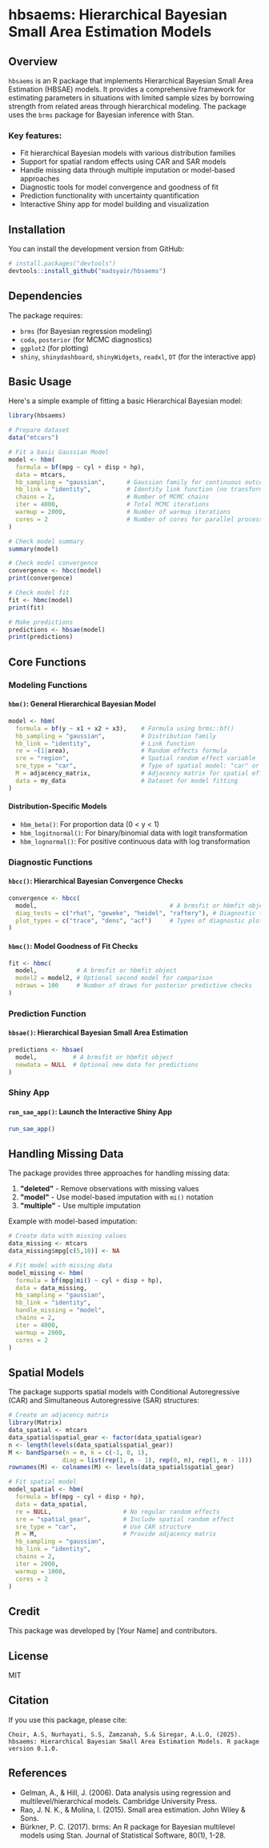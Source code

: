 # hbsaems: Hierarchical Bayesian Small Area Estimation Models

## Overview

`hbsaems` is an R package that implements Hierarchical Bayesian Small Area Estimation (HBSAE) models. It provides a comprehensive framework for estimating parameters in situations with limited sample sizes by borrowing strength from related areas through hierarchical modeling. The package uses the `brms` package for Bayesian inference with Stan.

### Key features:

- Fit hierarchical Bayesian models with various distribution families
- Support for spatial random effects using CAR and SAR models
- Handle missing data through multiple imputation or model-based approaches
- Diagnostic tools for model convergence and goodness of fit
- Prediction functionality with uncertainty quantification
- Interactive Shiny app for model building and visualization

## Installation

You can install the development version from GitHub:

```r
# install.packages("devtools")
devtools::install_github("madsyair/hbsaems")
```

## Dependencies

The package requires:

- `brms` (for Bayesian regression modeling)
- `coda`, `posterior` (for MCMC diagnostics)
- `ggplot2` (for plotting)
- `shiny`, `shinydashboard`, `shinyWidgets`, `readxl`, `DT` (for the interactive app)

## Basic Usage

Here's a simple example of fitting a basic Hierarchical Bayesian model:

```r
library(hbsaems)

# Prepare dataset
data("mtcars")

# Fit a basic Gaussian Model
model <- hbm(
  formula = bf(mpg ~ cyl + disp + hp),
  data = mtcars,
  hb_sampling = "gaussian",      # Gaussian family for continuous outcomes
  hb_link = "identity",          # Identity link function (no transformation)
  chains = 2,                    # Number of MCMC chains
  iter = 4000,                   # Total MCMC iterations
  warmup = 2000,                 # Number of warmup iterations
  cores = 2                      # Number of cores for parallel processing
)

# Check model summary
summary(model)

# Check model convergence
convergence <- hbcc(model)
print(convergence)

# Check model fit
fit <- hbmc(model)
print(fit)

# Make predictions
predictions <- hbsae(model)
print(predictions)
```

## Core Functions

### Modeling Functions

#### `hbm()`: General Hierarchical Bayesian Model

```r
model <- hbm(
  formula = bf(y ~ x1 + x2 + x3),    # Formula using brms::bf()
  hb_sampling = "gaussian",          # Distribution family
  hb_link = "identity",              # Link function
  re = ~(1|area),                    # Random effects formula
  sre = "region",                    # Spatial random effect variable
  sre_type = "car",                  # Type of spatial model: "car" or "sar"
  M = adjacency_matrix,              # Adjacency matrix for spatial effects
  data = my_data                     # Dataset for model fitting
)
```

#### Distribution-Specific Models

- `hbm_beta()`: For proportion data (0 < y < 1)
- `hbm_logitnormal()`: For binary/binomial data with logit transformation
- `hbm_lognormal()`: For positive continuous data with log transformation

### Diagnostic Functions

#### `hbcc()`: Hierarchical Bayesian Convergence Checks

```r
convergence <- hbcc(
  model,                                     # A brmsfit or hbmfit object
  diag_tests = c("rhat", "geweke", "heidel", "raftery"), # Diagnostic tests
  plot_types = c("trace", "dens", "acf")     # Types of diagnostic plots
)
```

#### `hbmc()`: Model Goodness of Fit Checks

```r
fit <- hbmc(
  model,           # A brmsfit or hbmfit object
  model2 = model2, # Optional second model for comparison
  ndraws = 100     # Number of draws for posterior predictive checks
)
```

### Prediction Function

#### `hbsae()`: Hierarchical Bayesian Small Area Estimation

```r
predictions <- hbsae(
  model,          # A brmsfit or hbmfit object
  newdata = NULL  # Optional new data for predictions
)
```

### Shiny App

#### `run_sae_app()`: Launch the Interactive Shiny App

```r
run_sae_app()
```

## Handling Missing Data

The package provides three approaches for handling missing data:

1. **"deleted"** - Remove observations with missing values
2. **"model"** - Use model-based imputation with `mi()` notation
3. **"multiple"** - Use multiple imputation

Example with model-based imputation:

```r
# Create data with missing values
data_missing <- mtcars
data_missing$mpg[c(5,10)] <- NA

# Fit model with missing data
model_missing <- hbm(
  formula = bf(mpg|mi() ~ cyl + disp + hp),
  data = data_missing,
  hb_sampling = "gaussian",
  hb_link = "identity",
  handle_missing = "model",
  chains = 2,
  iter = 4000,
  warmup = 2000,
  cores = 2
)
```

## Spatial Models

The package supports spatial models with Conditional Autoregressive (CAR) and Simultaneous Autoregressive (SAR) structures:

```r
# Create an adjacency matrix
library(Matrix)
data_spatial <- mtcars
data_spatial$spatial_gear <- factor(data_spatial$gear)
n <- length(levels(data_spatial$spatial_gear))
M <- bandSparse(n = n, k = c(-1, 0, 1), 
               diag = list(rep(1, n - 1), rep(0, n), rep(1, n - 1)))
rownames(M) <- colnames(M) <- levels(data_spatial$spatial_gear)

# Fit spatial model
model_spatial <- hbm(
  formula = bf(mpg ~ cyl + disp + hp),
  data = data_spatial,
  re = NULL,                    # No regular random effects
  sre = "spatial_gear",         # Include spatial random effect
  sre_type = "car",             # Use CAR structure
  M = M,                        # Provide adjacency matrix
  hb_sampling = "gaussian",
  hb_link = "identity",
  chains = 2,
  iter = 2000,
  warmup = 1000,
  cores = 2
)
```

## Credit

This package was developed by [Your Name] and contributors.

## License

MIT

## Citation

If you use this package, please cite:

```
Choir, A.S, Nurhayati, S.S, Zamzanah, S.& Siregar, A.L.O, (2025). hbsaems: Hierarchical Bayesian Small Area Estimation Models. R package version 0.1.0.
```

## References

- Gelman, A., & Hill, J. (2006). Data analysis using regression and multilevel/hierarchical models. Cambridge University Press.
- Rao, J. N. K., & Molina, I. (2015). Small area estimation. John Wiley & Sons.
- Bürkner, P. C. (2017). brms: An R package for Bayesian multilevel models using Stan. Journal of Statistical Software, 80(1), 1-28.